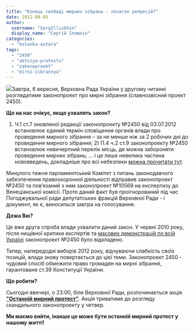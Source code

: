 ```yaml
---
title: "Кінець свободі мирних зібрань - початок репресій?"
date: 2012-09-05
author: 
  username: "SergIlliukhin"
  display_name: "Сергій Іллюхін"
categories: 
  - "kolonka-avtora"
tags: 
  - "2450"
  - "aktsiya-protestu"
  - "zakonoproekt"
  - "mirni-zibrannya"
---
```


[![](https://mpz.brovary.org/wp-content/uploads/2012/09/59a818a-20.jpg)](https://mpz.brovary.org/wp-content/uploads/2012/09/59a818a-20.jpg)Завтра, 6 вересня, Верховна Рада України у другому читанні розглядатиме законопроект про мирні зібрання (славнозвісний проект 2450).

**Що на нас очікує, якщо ухвалять закон?**

1) Ч.1 ст.7 оновленої редакції законопроекту №2450 від 03.07.2012 встановлює єдиний термін сповіщення органів влади про проведення мирного зібрання – за не менше ніж за 2 робочих дні до проведення мирного зібрання; 2) П.4 ч.2 ст.9 законопроекту №2450 встановлює невичерпний перелік місць, де можна забороняти проведення мирних зібрань; ... і це лише невелика частина нововведень, докладніше про всі небезпеки [можна прочитати тут](http://fri.com.ua/2012/09/v-chetver-mozhe-zavershytys-epoha-myrnyh-zibran-v-ukrajini/).

Минулого тижня парламентський Комітет з питань законодавчого забезпечення правоохоронної діяльності відправив законопроект №2450 та пов’язаний з ним законопроект №10569 на експертизу до Венеціанської комісії. Проте даний факт був проігнорований під час Погоджувальної ради депутатських фракцій Верховної Ради - і документ, як є, виноситься завтра на голосування.

**Дежа Вю?**

Це вже друга спроба влади ухвалити даний закон. У червні 2010 року, після нищівної критики експертів та [масових демонстрацій по всій Україні](http://www.dem-alliance.org/news/u-22-oblasnih-centrah-ukraini-na-ploshah-bilja-oblderzhadministracii-vidbuvsja-protest-mob-proti-uhvalennja-zakonoproektu-%E2%84%96-2450.html "Демократичний Альянс") законопроект №2450 було відкладено.

Тепер, напередодні виборів 2012 року, відчуваючи слабкість своїх позицій, влада знову повертається до цієї теми. Законопроект 2450 - чудовий спосіб обмежити право громадян на мирні зібрання, гарантоване ст.39 Конституції України.

**Що робити?**

Сьогодні ввечері, о 23:00, біля Верховної Ради, розпочинається акція [**"Останній мирний протест"**](http://www.zmina.org.ua/2012/09/ostanne-myrne-zibrannya/). Акція триватиме до розгляду скандального законопроекту у четвер.

**Ми маємо вийти, інакше це може бути останній мирний протест у нашому житті!**
